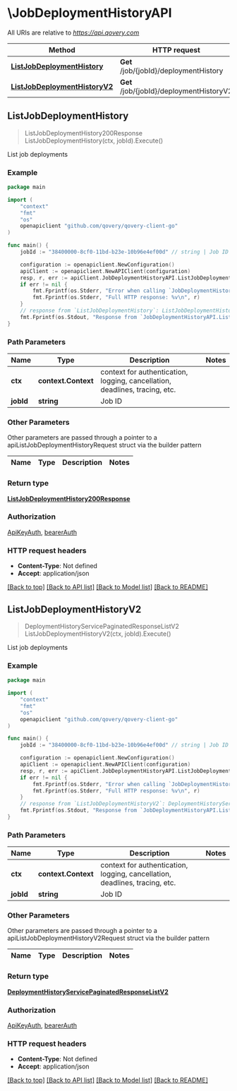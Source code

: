 # \JobDeploymentHistoryAPI

All URIs are relative to *https://api.qovery.com*

Method | HTTP request | Description
------------- | ------------- | -------------
[**ListJobDeploymentHistory**](JobDeploymentHistoryAPI.md#ListJobDeploymentHistory) | **Get** /job/{jobId}/deploymentHistory | List job deployments
[**ListJobDeploymentHistoryV2**](JobDeploymentHistoryAPI.md#ListJobDeploymentHistoryV2) | **Get** /job/{jobId}/deploymentHistoryV2 | List job deployments



## ListJobDeploymentHistory

> ListJobDeploymentHistory200Response ListJobDeploymentHistory(ctx, jobId).Execute()

List job deployments



### Example

```go
package main

import (
	"context"
	"fmt"
	"os"
	openapiclient "github.com/qovery/qovery-client-go"
)

func main() {
	jobId := "38400000-8cf0-11bd-b23e-10b96e4ef00d" // string | Job ID

	configuration := openapiclient.NewConfiguration()
	apiClient := openapiclient.NewAPIClient(configuration)
	resp, r, err := apiClient.JobDeploymentHistoryAPI.ListJobDeploymentHistory(context.Background(), jobId).Execute()
	if err != nil {
		fmt.Fprintf(os.Stderr, "Error when calling `JobDeploymentHistoryAPI.ListJobDeploymentHistory``: %v\n", err)
		fmt.Fprintf(os.Stderr, "Full HTTP response: %v\n", r)
	}
	// response from `ListJobDeploymentHistory`: ListJobDeploymentHistory200Response
	fmt.Fprintf(os.Stdout, "Response from `JobDeploymentHistoryAPI.ListJobDeploymentHistory`: %v\n", resp)
}
```

### Path Parameters


Name | Type | Description  | Notes
------------- | ------------- | ------------- | -------------
**ctx** | **context.Context** | context for authentication, logging, cancellation, deadlines, tracing, etc.
**jobId** | **string** | Job ID | 

### Other Parameters

Other parameters are passed through a pointer to a apiListJobDeploymentHistoryRequest struct via the builder pattern


Name | Type | Description  | Notes
------------- | ------------- | ------------- | -------------


### Return type

[**ListJobDeploymentHistory200Response**](ListJobDeploymentHistory200Response.md)

### Authorization

[ApiKeyAuth](../README.md#ApiKeyAuth), [bearerAuth](../README.md#bearerAuth)

### HTTP request headers

- **Content-Type**: Not defined
- **Accept**: application/json

[[Back to top]](#) [[Back to API list]](../README.md#documentation-for-api-endpoints)
[[Back to Model list]](../README.md#documentation-for-models)
[[Back to README]](../README.md)


## ListJobDeploymentHistoryV2

> DeploymentHistoryServicePaginatedResponseListV2 ListJobDeploymentHistoryV2(ctx, jobId).Execute()

List job deployments



### Example

```go
package main

import (
	"context"
	"fmt"
	"os"
	openapiclient "github.com/qovery/qovery-client-go"
)

func main() {
	jobId := "38400000-8cf0-11bd-b23e-10b96e4ef00d" // string | Job ID

	configuration := openapiclient.NewConfiguration()
	apiClient := openapiclient.NewAPIClient(configuration)
	resp, r, err := apiClient.JobDeploymentHistoryAPI.ListJobDeploymentHistoryV2(context.Background(), jobId).Execute()
	if err != nil {
		fmt.Fprintf(os.Stderr, "Error when calling `JobDeploymentHistoryAPI.ListJobDeploymentHistoryV2``: %v\n", err)
		fmt.Fprintf(os.Stderr, "Full HTTP response: %v\n", r)
	}
	// response from `ListJobDeploymentHistoryV2`: DeploymentHistoryServicePaginatedResponseListV2
	fmt.Fprintf(os.Stdout, "Response from `JobDeploymentHistoryAPI.ListJobDeploymentHistoryV2`: %v\n", resp)
}
```

### Path Parameters


Name | Type | Description  | Notes
------------- | ------------- | ------------- | -------------
**ctx** | **context.Context** | context for authentication, logging, cancellation, deadlines, tracing, etc.
**jobId** | **string** | Job ID | 

### Other Parameters

Other parameters are passed through a pointer to a apiListJobDeploymentHistoryV2Request struct via the builder pattern


Name | Type | Description  | Notes
------------- | ------------- | ------------- | -------------


### Return type

[**DeploymentHistoryServicePaginatedResponseListV2**](DeploymentHistoryServicePaginatedResponseListV2.md)

### Authorization

[ApiKeyAuth](../README.md#ApiKeyAuth), [bearerAuth](../README.md#bearerAuth)

### HTTP request headers

- **Content-Type**: Not defined
- **Accept**: application/json

[[Back to top]](#) [[Back to API list]](../README.md#documentation-for-api-endpoints)
[[Back to Model list]](../README.md#documentation-for-models)
[[Back to README]](../README.md)


